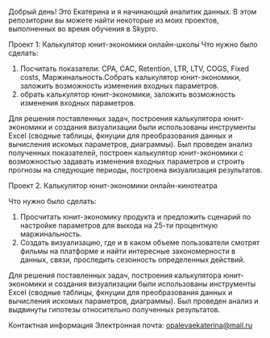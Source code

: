 Добрый день! Это Екатерина и я начинающий аналитик данных. 
В этом репозитории вы можете найти некоторые из моих проектов, выполненных во время обучения в Skypro.

Проект 1: Калькулятор юнит-экономики онлайн-школы
Что нужно было сделать:
1. Посчитать показатели: CPA, CAC, Retention, LTR, LTV, COGS, Fixed costs, Маржинальность.Собрать калькулятор юнит-экономики, заложить возможность изменения входных параметров.
2. обрать калькулятор юнит-экономики, заложить возможность изменения входных параметров.
   
Для решения поставленных задач, построения калькулятора юнит-экономики и создания визуализации были использованы инструменты Excel (сводные таблицы, фкнуции для преобразования данных и вычисления искомых параметров, диаграммы). Был проведен анализ полученных показателей, построен калькулятор юнит-экономики с возможностью задавать изменения входных параметров и строить прогнозы на следующие периоды, построена визуализация результатов.

Проект 2. Калькулятор юнит-экономики онлайн-кинотеатра

Что нужно было сделать:
1. Просчитать юнит-экономику продукта и предложить сценарий по настройке параметров для выхода на 25-ти процентную маржинальность.
2. Создать визуализацию, где и в каком объеме пользователи смотрят фильмы на платформе и найти интересные закономерности в данных, связи, проследить сезонность определенных действий.

Для решения поставленных задач, построения калькулятора юнит-экономики и создания визуализации были использованы инструменты Excel (сводные таблицы, фкнуции для преобразования данных и вычисления искомых параметров, диаграммы). Был проведен анализ и выдвинуты гипотезы относительно полученных результатов.

Контактная информация
Электронная почта: opalevaekaterina@mail.ru
